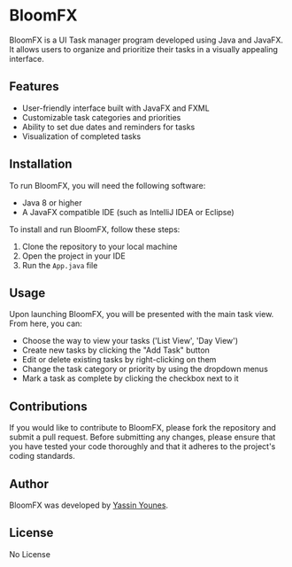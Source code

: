 # BloomFX

BloomFX is a UI Task manager program developed using Java and JavaFX. It allows users to organize and prioritize their tasks in a visually appealing interface.

## Features

- User-friendly interface built with JavaFX and FXML
- Customizable task categories and priorities
- Ability to set due dates and reminders for tasks
- Visualization of completed tasks

## Installation

To run BloomFX, you will need the following software:

- Java 8 or higher
- A JavaFX compatible IDE (such as IntelliJ IDEA or Eclipse)

To install and run BloomFX, follow these steps:

1. Clone the repository to your local machine
2. Open the project in your IDE
3. Run the `App.java` file

## Usage

Upon launching BloomFX, you will be presented with the main task view. From here, you can:

- Choose the way to view your tasks ('List View', 'Day View')
- Create new tasks by clicking the "Add Task" button
- Edit or delete existing tasks by right-clicking on them
- Change the task category or priority by using the dropdown menus
- Mark a task as complete by clicking the checkbox next to it

## Contributions

If you would like to contribute to BloomFX, please fork the repository and submit a pull request. Before submitting any changes, please ensure that you have tested your code thoroughly and that it adheres to the project's coding standards.

## Author

BloomFX was developed by [Yassin Younes](http://yassin-younes.net/).

## License

No License
